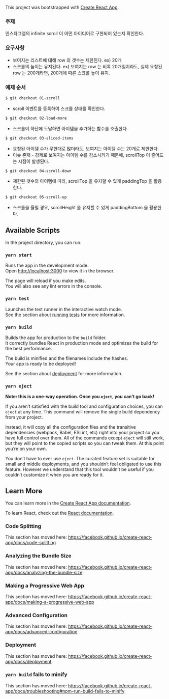 This project was bootstrapped with [Create React App](https://github.com/facebook/create-react-app).

### 주제
인스타그램의 infinite scroll 이 어떤 아이디어로 구현되어 있는지 확인한다.

### 요구사항
- 보여지는 리스트에 대해 row 의 갯수는 제한된다. ex) 20개   
- 스크롤의 높이는 유지된다. ex) 보여지는 row 는 비록 20개일지라도, 실제 요청된 row 는 200개라면, 200개에 따른 스크롤 높이 유지.

### 예제 순서
```sh
$ git checkout 01-scroll
```

* scroll 이벤트를 등록하여 스크롤 상태를 확인한다.

```sh
$ git checkout 02-load-more
```

* 스크롤이 하단에 도달하면 아이템을 추가하는 함수를 호출한다.

```sh
$ git checkout 03-sliced-items
```

* 요청된 아이템 수가 무한대로 많더라도, 보여지는 아이템 수는 20개로 제한한다.
* 이슈 존재 - 강제로 보여지는 아이템 수를 감소시키기 때문에, scrollTop 이 줄어드는 시점이 발생된다.

```sh
$ git checkout 04-scroll-down
```

* 제한된 갯수의 아이템에 따라, scrollTop 을 유지할 수 있게 paddingTop 을 활용한다.

```sh
$ git checkout 05-scroll-up
```

* 스크롤을 올릴 경우, scrollHeight 를 유지할 수 있게 paddingBottom 을 활용한다.

## Available Scripts

In the project directory, you can run:

### `yarn start`

Runs the app in the development mode.<br />
Open [http://localhost:3000](http://localhost:3000) to view it in the browser.

The page will reload if you make edits.<br />
You will also see any lint errors in the console.

### `yarn test`

Launches the test runner in the interactive watch mode.<br />
See the section about [running tests](https://facebook.github.io/create-react-app/docs/running-tests) for more information.

### `yarn build`

Builds the app for production to the `build` folder.<br />
It correctly bundles React in production mode and optimizes the build for the best performance.

The build is minified and the filenames include the hashes.<br />
Your app is ready to be deployed!

See the section about [deployment](https://facebook.github.io/create-react-app/docs/deployment) for more information.

### `yarn eject`

**Note: this is a one-way operation. Once you `eject`, you can’t go back!**

If you aren’t satisfied with the build tool and configuration choices, you can `eject` at any time. This command will remove the single build dependency from your project.

Instead, it will copy all the configuration files and the transitive dependencies (webpack, Babel, ESLint, etc) right into your project so you have full control over them. All of the commands except `eject` will still work, but they will point to the copied scripts so you can tweak them. At this point you’re on your own.

You don’t have to ever use `eject`. The curated feature set is suitable for small and middle deployments, and you shouldn’t feel obligated to use this feature. However we understand that this tool wouldn’t be useful if you couldn’t customize it when you are ready for it.

## Learn More

You can learn more in the [Create React App documentation](https://facebook.github.io/create-react-app/docs/getting-started).

To learn React, check out the [React documentation](https://reactjs.org/).

### Code Splitting

This section has moved here: https://facebook.github.io/create-react-app/docs/code-splitting

### Analyzing the Bundle Size

This section has moved here: https://facebook.github.io/create-react-app/docs/analyzing-the-bundle-size

### Making a Progressive Web App

This section has moved here: https://facebook.github.io/create-react-app/docs/making-a-progressive-web-app

### Advanced Configuration

This section has moved here: https://facebook.github.io/create-react-app/docs/advanced-configuration

### Deployment

This section has moved here: https://facebook.github.io/create-react-app/docs/deployment

### `yarn build` fails to minify

This section has moved here: https://facebook.github.io/create-react-app/docs/troubleshooting#npm-run-build-fails-to-minify
